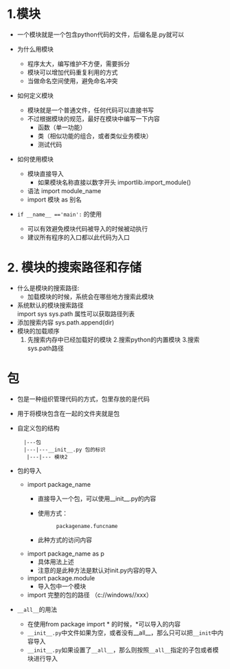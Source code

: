 # 1.模块
- 一个模块就是一个包含python代码的文件，后缀名是.py就可以
- 为什么用模块
    - 程序太大，编写维护不方便，需要拆分
    - 模块可以增加代码重复利用的方式
    - 当做命名空间使用，避免命名冲突
- 如何定义模块
    - 模块就是一个普通文件，任何代码可以直接书写
    - 不过根据模块的规范，最好在模块中编写一下内容
        - 函数（单一功能）
        - 类（相似功能的组合，或者类似业务模块）
        - 测试代码
        
- 如何使用模块
    - 模块直接导入
        - 如果模块名称直接以数字开头   importlib.import_module()   
    - 语法  import module_name            
    - import 模块 as 别名
- `if __name__ =='main':`  的使用
     - 可以有效避免模块代码被导入的时候被动执行
     - 建议所有程序的入口都以此代码为入口
# 2. 模块的搜索路径和存储
-  什么是模块的搜索路径:
    - 加载模块的时候，系统会在哪些地方搜索此模块
- 系统默认的模块搜索路径   
        import sys
        sys.path 属性可以获取路径列表 
- 添加搜索内容
            sys.path.append(dir)        
- 模块的加载顺序
    1. 先搜索内存中已经加载好的模块
    2.搜索python的内置模块
    3.搜索sys.path路径

#   包
- 包是一种组织管理代码的方式，包里存放的是代码
- 用于将模块包含在一起的文件夹就是包
- 自定义包的结构
        
        
        |---包
        |---|---__init__.py 包的标识
         |---|--- 模块2
        
- 包的导入
    - import package_name
        - 直接导入一个包，可以使用__init__.py的内容
        - 使用方式：
                              
                    packagename.funcname
                    
        - 此种方式的访问内容                     
    - import package_name as p
        - 具体用法上述
        - 注意的是此种方法是默认对init.py内容的导入
    - import package.module
        - 导入包中一个模块
    - import 完整的包的路径 （c://windows//xxx）     
- `__all__`的用法
    - 在使用from package import * 的时候，*可以导入的内容
    - `__init__.py`中文件如果为空，或者没有__all__，那么只可以把`__init`中内容导入
    - `__init__.py`如果设置了`__all__`，那么则按照`__all__`指定的子包或者模块进行导入
    